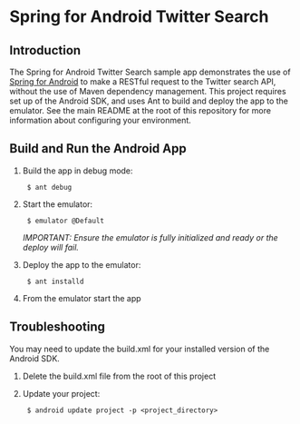 # Spring for Android Twitter Search

## Introduction

The Spring for Android Twitter Search sample app demonstrates the use of [Spring for Android](https://projects.spring.io/spring-android/) to make a RESTful request to the Twitter search API, without the use of Maven dependency management. This project requires set up of the Android SDK, and uses Ant to build and deploy the app to the emulator. See the main README at the root of this repository for more information about configuring your environment.

## Build and Run the Android App

1. Build the app in debug mode: 

        $ ant debug

2. Start the emulator:

        $ emulator @Default

    _IMPORTANT: Ensure the emulator is fully initialized and ready or the deploy will fail._

3. Deploy the app to the emulator:

        $ ant installd

4. From the emulator start the app

## Troubleshooting

You may need to update the build.xml for your installed version of the Android SDK.

1. Delete the build.xml file from the root of this project

2. Update your project:

        $ android update project -p <project_directory>
